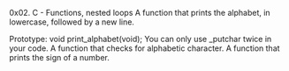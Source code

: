 0x02. C - Functions, nested loops
A  function that prints the alphabet, in lowercase, followed by a new line.

Prototype: void print_alphabet(void);
You can only use _putchar twice in your code.
A  function that checks for alphabetic character.
A function that prints the sign of a number.
